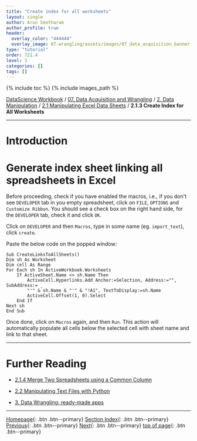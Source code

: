 ```yaml
---
title: "Create index for all worksheets"
layout: single
author: Arun Seetharam
author_profile: true
header:
  overlay_color: "444444"
  overlay_image: 07-wrangling/assets/images/07_data_acquisition_banner.png
type: "tutorial"
order: 721.4
level: 3
categories: []
tags: []
---
```


{% include toc %}
{% include images_path %}

[DataScience Workbook](https://datascience.101workbook.org/) / [07. Data Acquisition and Wrangling](../../00-DataParsing-LandingPage.md) / [2. Data Manipulation](../01-data-manipulation.md) / [2.1 Manipulating Excel Data Sheets](01-manipulate-excel-sheets.md) / **2.1.3 Create Index for All Worksheets**

---


# Introduction

# Generate index sheet linking all spreadsheets in Excel

Before proceeding, check if you have enabled the macros, i.e., if you don't see `DEVELOPER` tab in you empty spreadsheet,  click on `FILE`, `OPTIONS` and `Customize Ribbon`. You should see a check box on the right hand side, for the `DEVELOPER` tab, check it and click `OK`.

Click on `DEVELOPER` and then `Macros`, type in some name (eg. `import_text`), click `create`.

Paste the below code on the popped window:

```
Sub CreateLinksToAllSheets()
Dim sh As Worksheet
Dim cell As Range
For Each sh In ActiveWorkbook.Worksheets
    If ActiveSheet.Name <> sh.Name Then
        ActiveCell.Hyperlinks.Add Anchor:=Selection, Address:="", SubAddress:= _
        "'" & sh.Name & "'" & "!A1", TextToDisplay:=sh.Name
        ActiveCell.Offset(1, 0).Select
    End If
Next sh
End Sub
```

Once done, click on  `Macros` again, and then `Run`. This action will automatically populate all cells below the selected cell with sheet name and link to that sheet.




___
# Further Reading
* [2.1.4 Merge Two Spreadsheets using a Common Column](05-tutorial-merge-spreadsheets-by-column)

* [2.2 Manipulating Text Files with Python](../02-PYTHON/01-manipulate-data-with-python)

* [3. Data Wrangling: ready-made apps](../../03-DATA-WRANGLING-APPS/00-data-wrangling-apps)

___

[Homepage](../../../index.md){: .btn  .btn--primary}
[Section Index](../../00-DataParsing-LandingPage){: .btn  .btn--primary}
[Previous](03-tutorial-export-multiple-worksheets){: .btn  .btn--primary}
[Next](05-tutorial-merge-spreadsheets-by-column){: .btn  .btn--primary}
[top of page](#introduction){: .btn  .btn--primary}
